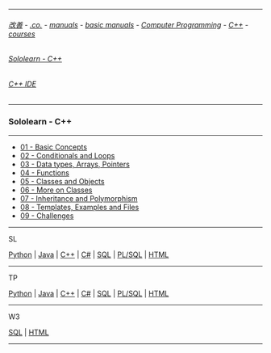 
---

###### [改善](https://github.com/ttltrk/0C/blob/master/README.MD) - [.co.](https://github.com/ttltrk/PRG/blob/master/CODING.MD) - [manuals](https://github.com/ttltrk/PRG/blob/master/MAN.MD) - [basic manuals](https://github.com/ttltrk/PRG/blob/master/MANUALS.MD) - [Computer Programming](https://github.com/ttltrk/PRG/blob/master/C/DOC/CP/CP.MD) - [C++](https://github.com/ttltrk/PRG/blob/master/C/DOC/CPP/CPP.MD) - [courses](https://github.com/ttltrk/PRG/blob/master/C/DOC/CPP/COURSES/COURSES.MD)

###### [Sololearn - C++](https://www.sololearn.com/Play/CPlusPlus)

###### [C++ IDE](https://www.tutorialspoint.com/compile_cpp_online.php)

---

### Sololearn - C++

---

* [01 - Basic Concepts](https://github.com/ttltrk/PRG/blob/master/C/DOC/CPP/COURSES/SOLOLEARN/01/01.MD)
* [02 - Conditionals and Loops](https://github.com/ttltrk/PRG/blob/master/C/DOC/CPP/COURSES/SOLOLEARN/02/02.MD)
* [03 - Data types, Arrays, Pointers](https://github.com/ttltrk/PRG/blob/master/C/DOC/CPP/COURSES/SOLOLEARN/03/03.MD)
* [04 - Functions](https://github.com/ttltrk/PRG/blob/master/C/DOC/CPP/COURSES/SOLOLEARN/04/04.MD)
* [05 - Classes and Objects](https://github.com/ttltrk/PRG/blob/master/C/DOC/CPP/COURSES/SOLOLEARN/05/05.MD)
* [06 - More on Classes](https://github.com/ttltrk/PRG/blob/master/C/DOC/CPP/COURSES/SOLOLEARN/06/06.MD)
* [07 - Inheritance and Polymorphism](https://github.com/ttltrk/PRG/blob/master/C/DOC/CPP/COURSES/SOLOLEARN/07/07.MD)
* [08 - Templates, Examples and Files](https://github.com/ttltrk/PRG/blob/master/C/DOC/CPP/COURSES/SOLOLEARN/08/08.MD)
* [09 - Challenges](https://github.com/ttltrk/PRG/blob/master/C/DOC/CPP/COURSES/SOLOLEARN/09/09.MD)

---

SL

[Python](https://github.com/ttltrk/PRG/blob/master/PY/DOC/SOLOLEARN_PY.MD) | 
[Java](https://github.com/ttltrk/PRG/blob/master/JAVA/DOC/SL/SL.MD) |
[C++](https://github.com/ttltrk/PRG/blob/master/C/DOC/CPP/COURSES/SOLOLEARN/SOLOLEARN.MD) |
[C#](https://github.com/ttltrk/PRG/blob/master/C/DOC/CS/COURSES/SOLOLEARN/SOLOLEARN.MD) |
[SQL](https://github.com/ttltrk/DB/blob/master/SQL/DOC/OSM/SC/SOLOLEARN/SOLOLEARN.MD) |
[PL/SQL](https://github.com/ttltrk/DB/blob/master/PLSQL/DOC/TUTORIALSP.MD) |
[HTML]()

---

TP

[Python]() | 
[Java](https://github.com/ttltrk/PRG/blob/master/JAVA/DOC/BJM/BJM.MD) |
[C++]() |
[C#]() |
[SQL]() |
[PL/SQL](https://github.com/ttltrk/DB/blob/master/PLSQL/DOC/TUTORIALSP.MD) |
[HTML]()

---

W3

[SQL]() |
[HTML]()

---
